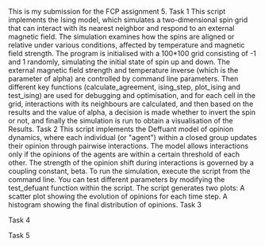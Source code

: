 This is my submission for the FCP assignment 5.
Task 1
This script implements the Ising model, which simulates a two-dimensional spin grid that can interact with its nearest neighbor and respond to an external magnetic field. The simulation examines how the spins are aligned or relative under various conditions, affected by temperature and magnetic field strength. The program is initialised with a 100*100 grid consisting of -1 and 1 randomly, simulating the initial state of spin up and down. The external magnetic field strength and temperature inverse (which is the parameter of alpha) are controlled by command line parameters. Then different key functions (calculate_agreement, ising_step, plot_ising and test_ising) are used for debugging and optimisation, and for each cell in the grid, interactions with its neighbours are calculated, and then based on the results and the value of alpha, a decision is made whether to invert the spin or not, and finally the simulation is run to obtain a visualisation of the Results.
Task 2
This script implements the Deffuant model of opinion dynamics, where each individual (or "agent") within a closed group updates their opinion through pairwise interactions. The model allows interactions only if the opinions of the agents are within a certain threshold of each other. The strength of the opinion shift during interactions is governed by a coupling constant, beta. To run the simulation, execute the script from the command line. You can test different parameters by modifying the test_defuant function within the script.
The script generates two plots:
A scatter plot showing the evolution of opinions for each time step.
A histogram showing the final distribution of opinions.
Task 3

Task 4

Task 5
